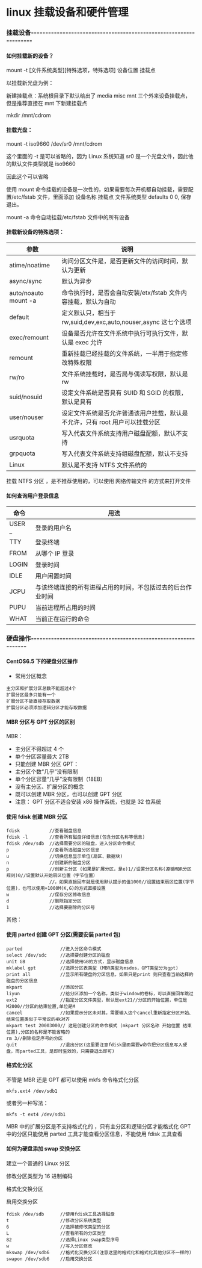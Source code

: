<!-- Date: 2017-04-24 01:32:08 -->

# linux 挂载设备和硬件管理

### 挂载设备------------------------------------------------------------------

#### 如何挂载新的设备？

mount -t [文件系统类型][特殊选项，特殊选项] 设备位置 挂载点

以挂载新光盘为例：

新建挂载点：系统根目录下默认给出了 media misc mnt 三个外来设备挂载点，但是推荐直接在 mnt 下新建挂载点

mkdir /mnt/cdrom

#### 挂载光盘：

mount -t iso9660 /dev/sr0 /mnt/cdrom

这个里面的 -t 是可以省略的，因为 Linux 系统知道 sr0 是一个光盘文件，因此他的默认文件类型就是 iso9660

因此这个可以省略

使用 mount 命令挂载的设备是一次性的，如果需要每次开机都自动挂载，需要配置/etc/fstab 文件，里面添加 设备名称 挂载点 文件系统类型 defaults 0 0, 保存退出。

mount -a 命令自动挂载/etc/fstab 文件中的所有设备

#### 挂载新设备的特殊选项：

| 参数                 | 说明                                                                         |
| -------------------- | ---------------------------------------------------------------------------- |
| atime/noatime        | 询问分区文件是，是否更新文件的访问时间，默认为更新                           |
| async/sync           | 默认为异步                                                                   |
| auto/noauto mount -a | 命令执行时，是否会自动安装/etx/fstab 文件内容挂载，默认为自动                |
| default              | 定义默认只，相当于 rw,suid,dev,exc,auto,nouser,async 这七个选项              |
| exec/remount         | 设备是否允许在文件系统中执行可执行文件，默认是 exec 允许                     |
| remount              | 重新挂载已经挂载的文件系统，一半用于指定修改特殊权限                         |
| rw/ro                | 文件系统挂载时，是否局与偶读写权限，默认是 rw                                |
| suid/nosuid          | 设定文件系统是否具有 SUID 和 SGID 的权限，默认是具有                         |
| user/nouser          | 设定文件系统是否允许普通该用户挂载，默认是不允许，只有 root 用户可以挂载分区 |
| usrquota             | 写入代表文件系统支持用户磁盘配额，默认不支持                                 |
| grpquota             | 写入代表文件系统支持组磁盘配额，默认不支持                                   |
| Linux                | 默认是不支持 NTFS 文件系统的                                                 |

挂载 NTFS 分区 ，是不推荐使用的，可以使用 网络传输文件 的方式来打开文件

#### 如何查询用户登录信息

| 命令    | 用法                                                       |
| ------- | ---------------------------------------------------------- |
| USER \_ | 登录的用户名                                               |
| TTY     | 登录终端                                                   |
| FROM    | 从哪个 IP 登录                                             |
| LOGIN   | 登录时间                                                   |
| IDLE    | 用户闲置时间                                               |
| JCPU    | 与该终端连接的所有进程占用的时间，不包括过去的后台作业时间 |
| PUPU    | 当前进程所占用的时间                                       |
| WHAT    | 当前正在运行的命令                                         |

### 硬盘操作----------------------------------------------------------------

#### CentOS6.5 下的硬盘分区操作

* 常用分区概念

```
主分区和扩展分区总数不能超过4个
扩展分区最多只能有一个
扩展分区不能直接存取数据
扩展分区必须添加逻辑分区才能存取数据
```

#### MBR 分区与 GPT 分区的区别

MBR：

* 主分区不得超过 4 个
* 单个分区容量最大 2TB
* 只能创建 MBR 分区 GPT：
* 主分区个数“几乎”没有限制
* 单个分区容量“几乎”没有限制（18EB）
* 没有主分区、扩展分区的概念
* 既可以创建 MBR 分区，也可以创建 GPT 分区
* 注意： GPT 分区不适合安装 x86 操作系统，也就是 32 位系统

#### 使用 fdisk 创建 MBR 分区

```
fdisk           //查看磁盘信息
fdisk -l        //查看所有磁盘详细信息(包含分区名称等信息)
fdisk /dev/sdb  //选择需要分区的磁盘，进入分区命令模式
p               //查看所选磁盘分区信息
u               //切换信息显示单位(扇区、数据块)
n               //创建新的磁盘分区
p               //创新主分区 (如果是扩展分区，是e)1//设置分区名称(遵循MBR分区规则)0//设置默认开始扇区位置（字节位置）
                //，如果直接回车就是使用默认提示的值1000//设置结束扇区位置(字节位置)，也可以使用+1000M(K,G)的方式直接设置
w               //保存分区修改信息
d               //删除指定分区
1               //选择要删除的分区号
```

其他：

#### 使用 parted 创建 GPT 分区(需要安装 parted 包)

```
parted              //进入分区命令模式
select /dev/sdc     //选择要创建分区的磁盘
unit GB             //选择使用GB的方式，显示磁盘信息
mklabel gpt         //选择分区表类型 (MBR类型为msdos，GPT类型分为gpt)
print all           //显示所有硬盘的分区信息，如果只是print 则只查看当前选择的磁盘的分区信息
mkpart              //添加分区
liyun               //给分区添加一个名称，类似于window的卷标，可以直接回车跳过
ext2                //指定分区文件类型，默认是ext21//分区的开始位置，单位是M2000//分区的结束位置,单位是M
cancel              //如果提示分区未对其，需要输入这个cancel重新指定分区开始、结束位置类似于平常说的4k对齐
mkpart test 20003000// 这是创建分区的命令模式 (mkpart 分区名称 开始位置 结束位置),分区的名称是不能省略的
rm 3//删除指定序号的分区
quit                //退出分区(这里要注意fdisk里面需要w命令把分区信息写入硬盘，而parted工具，是即时生效的，只需要退出即可)
```

#### 格式化分区

不管是 MBR 还是 GPT 都可以使用 mkfs 命令格式化分区

`mkfs.ext4 /dev/sdb1`

或者另一种写法：

`mkfs -t ext4 /dev/sdb1`

MBR 中的扩展分区是不支持格式化的 ，只有主分区和逻辑分区才能格式化
GPT 中的分区只能使用 parted 工具才能查看分区信息，不能使用 fdisk 工具查看

#### 如何为硬盘添加 swap 交换分区

建立一个普通的 Linux 分区

修改分区类型为 16 进制编码

格式化交换分区

启用交换分区

```
fdisk /dev/sdb      //使用fdisk工具选择磁盘
t                   //修改分区系统类型
6                   //选择被修改类型的分区
L                   //查看所有的分区类型
82                  //选择Linux swap类型序号
w                   //写入分区修改
mkswap /dev/sdb6    //格式化交换分区(注意这里的格式化和格式化其他分区不一样的)
swapon /dev/sdb6    //启用交换分区
```
